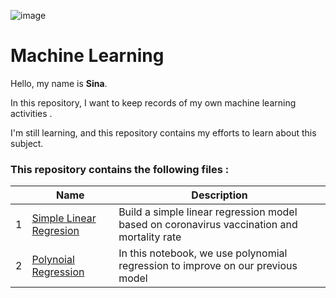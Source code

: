 ![image](https://user-images.githubusercontent.com/82142947/135506168-c83b5fca-1c3d-46d6-817c-2642925849c3.png)

# Machine Learning
Hello, my name is **Sina**.

In this repository, I want to keep records of my own machine learning activities . 

I'm still learning, and this repository contains my efforts to learn about this subject. 

### This repository contains the following files :
| | Name | Description |
| --- | --- | ----------------------------- |
| 1 | [Simple Linear Regresion](https://github.com/siniorone/Machine-Learning/blob/main/Python/01-Simple%20Linear%20Regresion.ipynb) | Build a simple linear regression model based on coronavirus vaccination and mortality rate  |
| 2 | [Polynoial Regression](https://github.com/siniorone/Machine-Learning/blob/main/Python/02-Polynoial%20Regression.ipynb) | In this notebook, we use polynomial regression to improve on our previous model  |
